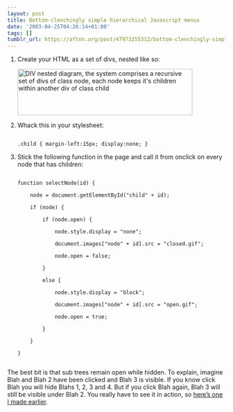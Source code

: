 ```yaml
---
layout: post
title: Bottom-clenchingly simple hierarchical Javascript menus
date: '2003-04-25T04:26:14+01:00'
tags: []
tumblr_url: https://aftnn.org/post/47973255312/bottom-clenchingly-simple-hierarchical-javascript-menus
---
```

<ol>
<li>
<p>Create your HTML as a set of divs, nested like so:</p>
<p><img src="/stuff/journal_src/nesting.gif" width="403" height="107" alt="DIV nested diagram, the system comprises a recursive set of divs of class node, each node keeps it's children within another div of class child"/></p>
</li>
<li>
<p>Whack this in your stylesheet:</p>
<p class="eg"><code>
.child { margin-left:15px; display:none; }
</code></p>
</li><li>
<p>Stick the following function in the page and call it from onclick on every node that has children:</p>
<p class="eg"><code>
function selectNode(id) {<br/>
    node = document.getElementById("child" + id);<br/>
    if (node) {<br/>
        if (node.open) {<br/>
            node.style.display = "none";<br/>
            document.images["node" + id].src = "closed.gif";<br/>
            node.open = false;<br/>
        }<br/>
        else {<br/>
            node.style.display = "block";<br/>
            document.images["node" + id].src = "open.gif";<br/>
            node.open = true;<br/>
        }<br/>
    }<br/>
}<br/>
</code></p>
</li>
</ol>
<p>The best bit is that sub trees remain open while hidden. To explain, imagine Blah and Blah 2 have been clicked and Blah 3 is visible. If you know click Blah you will hide Blahs 1, 2, 3 and 4. But if you click Blah again, Blah 3 will still be visible under Blah 2. You really have to see it in action, so <a href="/stuff/journal_src/tree-demo.html">here&rsquo;s one I made earlier</a>.</p>
